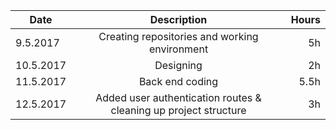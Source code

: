 | Date        | Description           | Hours  |
| ------------- |:-------------:| -----:|
| 9.5.2017    | Creating repositories and working environment | 5h |
| 10.5.2017   | Designing      |   2h |
| 11.5.2017   | Back end coding    |    5.5h |
| 12.5.2017 | Added user authentication routes & cleaning up project structure | 3h |
